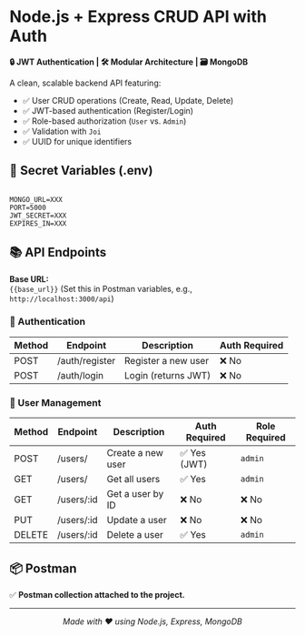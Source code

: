 <h1>Node.js + Express CRUD API with Auth</h1>

<p>
  <strong>🔒 JWT Authentication | 🛠 Modular Architecture | 🗃 MongoDB</strong>
</p>

<p>A clean, scalable backend API featuring:</p>
<ul>
  <li>✅ User CRUD operations (Create, Read, Update, Delete)</li>
  <li>✅ JWT-based authentication (Register/Login)</li>
  <li>✅ Role-based authorization (<code>User</code> vs. <code>Admin</code>)</li>
  <li>✅ Validation with <code>Joi</code></li>
  <li>✅ UUID for unique identifiers</li>
</ul>

<h2>🔐 Secret Variables (.env)</h2>
<pre><code>
MONGO_URL=XXX
PORT=5000
JWT_SECRET=XXX
EXPIRES_IN=XXX
</code></pre>

<h2>📚 API Endpoints</h2>
<p><strong>Base URL:</strong><br>
<code>{{base_url}}</code> (Set this in Postman variables, e.g., <code>http://localhost:3000/api</code>)</p>

<h3>🔐 Authentication</h3>
<table>
  <thead>
    <tr>
      <th>Method</th>
      <th>Endpoint</th>
      <th>Description</th>
      <th>Auth Required</th>
    </tr>
  </thead>
  <tbody>
    <tr>
      <td>POST</td>
      <td>/auth/register</td>
      <td>Register a new user</td>
      <td>❌ No</td>
    </tr>
    <tr>
      <td>POST</td>
      <td>/auth/login</td>
      <td>Login (returns JWT)</td>
      <td>❌ No</td>
    </tr>
  </tbody>
</table>

<h3>👥 User Management</h3>
<table>
  <thead>
    <tr>
      <th>Method</th>
      <th>Endpoint</th>
      <th>Description</th>
      <th>Auth Required</th>
      <th>Role Required</th>
    </tr>
  </thead>
  <tbody>
    <tr>
      <td>POST</td>
      <td>/users/</td>
      <td>Create a new user</td>
      <td>✅ Yes (JWT)</td>
      <td><code>admin</code></td>
    </tr>
    <tr>
      <td>GET</td>
      <td>/users/</td>
      <td>Get all users</td>
      <td>✅ Yes</td>
      <td><code>admin</code></td>
    </tr>
    <tr>
      <td>GET</td>
      <td>/users/:id</td>
      <td>Get a user by ID</td>
      <td>❌ No</td>
      <td>❌ No</td>
    </tr>
    <tr>
      <td>PUT</td>
      <td>/users/:id</td>
      <td>Update a user</td>
      <td>❌ No</td>
      <td>❌ No</td>
    </tr>
    <tr>
      <td>DELETE</td>
      <td>/users/:id</td>
      <td>Delete a user</td>
      <td>✅ Yes</td>
      <td><code>admin</code></td>
    </tr>
  </tbody>
</table>

<h2>📦 Postman</h2>
<p>✅ <strong>Postman collection attached to the project.</strong></p>

<hr />
<p align="center">
  <em>Made with ❤️ using Node.js, Express, MongoDB</em>
</p>
